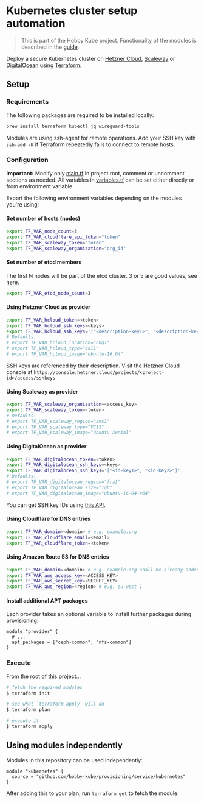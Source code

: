 # Kubernetes cluster setup automation

> This is part of the Hobby Kube project. Functionality of the modules is described in the [guide](https://github.com/hobby-kube/guide).

Deploy a secure Kubernetes cluster on [Hetzner Cloud](https://www.hetzner.com/cloud), [Scaleway](https://www.scaleway.com/) or [DigitalOcean](https://www.digitalocean.com/) using [Terraform](https://www.terraform.io/).

## Setup

### Requirements

The following packages are required to be installed locally:

```sh
brew install terraform kubectl jq wireguard-tools
```

Modules are using ssh-agent for remote operations. Add your SSH key with `ssh-add -K` if Terraform repeatedly fails to connect to remote hosts.

### Configuration

**Important:** Modify only [main.tf](main.tf) in project root, comment or uncomment sections as needed. All variables in [variables.tf](variables.tf) can be set
either directly or from environment variable.

Export the following environment variables depending on the modules you're using:

#### Set number of hosts (nodes)

```sh
export TF_VAR_node_count=3
export TF_VAR_cloudflare_api_token="token"
export TF_VAR_scaleway_token="token"
export TF_VAR_scaleway_organization="org_id"
```

#### Set number of etcd members

The first N nodes will be part of the etcd cluster.
3 or 5 are good values, see [here](https://coreos.com/etcd/docs/latest/faq.html#system-requirements).

```sh
export TF_VAR_etcd_node_count=3
```

#### Using Hetzner Cloud as provider

```sh
export TF_VAR_hcloud_token=<token>
export TF_VAR_hcloud_ssh_keys=<keys>
export TF_VAR_hcloud_ssh_keys='["<description-key1>", "<description-key2>"]'
# Defaults:
# export TF_VAR_hcloud_location="nbg1"
# export TF_VAR_hcloud_type="cx11"
# export TF_VAR_hcloud_image="ubuntu-16.04"
```

SSH keys are referenced by their description. Visit the Hetzner Cloud console at
`https://console.hetzner.cloud/projects/<project-id>/access/sshkeys`

#### Using Scaleway as provider

```sh
export TF_VAR_scaleway_organization=<access_key>
export TF_VAR_scaleway_token=<token>
# Defaults:
# export TF_VAR_scaleway_region="ams1"
# export TF_VAR_scaleway_type="VC1S"
# export TF_VAR_scaleway_image="Ubuntu Xenial"

```

#### Using DigitalOcean as provider

```sh
export TF_VAR_digitalocean_token=<token>
export TF_VAR_digitalocean_ssh_keys=<keys>
export TF_VAR_digitalocean_ssh_keys='["<id-key1>", "<id-key2>"]'
# Defaults:
# export TF_VAR_digitalocean_region="fra1"
# export TF_VAR_digitalocean_size="1gb"
# export TF_VAR_digitalocean_image="ubuntu-16-04-x64"
```

You can get SSH key IDs using [this API](https://developers.digitalocean.com/documentation/v2/#list-all-keys).

#### Using Cloudflare for DNS entries

```sh
export TF_VAR_domain=<domain> # e.g. example.org
export TF_VAR_cloudflare_email=<email>
export TF_VAR_cloudflare_token=<token>
```

#### Using Amazon Route 53 for DNS entries

```sh
export TF_VAR_domain=<domain> # e.g. example.org shall be already added to hosted zones.
export TF_VAR_aws_access_key=<ACCESS_KEY>
export TF_VAR_aws_secret_key=<SECRET_KEY>
export TF_VAR_aws_region=<region> # e.g. eu-west-1
```

#### Install additional APT packages

Each provider takes an optional variable to install further packages during provisioning:

```
module "provider" {
  # ...
  apt_packages = ["ceph-common", "nfs-common"]
}
```

### Execute

From the root of this project...

```sh
# fetch the required modules
$ terraform init

# see what `terraform apply` will do
$ terraform plan

# execute it
$ terraform apply
```

## Using modules independently

Modules in this repository can be used independently:

```hcl
module "kubernetes" {
  source = "github.com/hobby-kube/provisioning/service/kubernetes"
}
```

After adding this to your plan, run `terraform get` to fetch the module.
